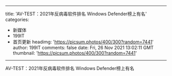
---
title: 'AV-TEST：2021年反病毒软件排名 Windows Defender榜上有名'
categories: 
 - 新媒体
 - 199IT
 - 首页更新
headimg: 'https://picsum.photos/400/300?random=7441'
author: 199IT
comments: false
date: Fri, 26 Nov 2021 13:02:11 GMT
thumbnail: 'https://picsum.photos/400/300?random=7441'
---

<div>   
AV-TEST：2021年反病毒软件排名 Windows Defender榜上有名  
</div>
            